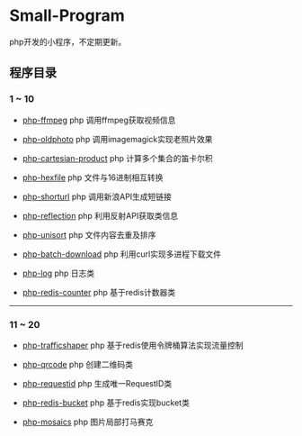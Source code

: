 # Small-Program

php开发的小程序，不定期更新。

## 程序目录

### 1 ~ 10

- [php-ffmpeg](https://github.com/xfdipzone/Small-Program/tree/master/php-ffmpeg) php 调用ffmpeg获取视频信息

- [php-oldphoto](https://github.com/xfdipzone/Small-Program/tree/master/php-oldphoto) php 调用imagemagick实现老照片效果

- [php-cartesian-product](https://github.com/xfdipzone/Small-Program/tree/master/php-cartesian-product) php 计算多个集合的笛卡尔积

- [php-hexfile](https://github.com/xfdipzone/Small-Program/tree/master/php-hexfile) php 文件与16进制相互转换

- [php-shorturl](https://github.com/xfdipzone/Small-Program/tree/master/php-shorturl) php 调用新浪API生成短链接

- [php-reflection](https://github.com/xfdipzone/Small-Program/tree/master/php-reflection) php 利用反射API获取类信息

- [php-unisort](https://github.com/xfdipzone/Small-Program/tree/master/php-unisort) php 文件内容去重及排序

- [php-batch-download](https://github.com/xfdipzone/Small-Program/tree/master/php-batch-download) php 利用curl实现多进程下载文件

- [php-log](https://github.com/xfdipzone/Small-Program/tree/master/php-log) php 日志类

- [php-redis-counter](https://github.com/xfdipzone/Small-Program/tree/master/php-redis-counter) php 基于redis计数器类

---

### 11 ~ 20

- [php-trafficshaper](https://github.com/xfdipzone/Small-Program/tree/master/php-trafficshaper) php 基于redis使用令牌桶算法实现流量控制

- [php-qrcode](https://github.com/xfdipzone/Small-Program/tree/master/php-qrcode) php 创建二维码类

- [php-requestid](https://github.com/xfdipzone/Small-Program/tree/master/php-requestid) php 生成唯一RequestID类

- [php-redis-bucket](https://github.com/xfdipzone/Small-Program/tree/master/php-redis-bucket) php 基于redis实现bucket类

- [php-mosaics](https://github.com/xfdipzone/Small-Program/tree/master/php-mosaics) php 图片局部打马赛克
